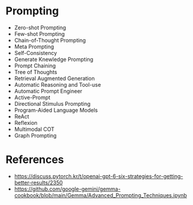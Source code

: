 # Prompting 

- Zero-shot Prompting 
- Few-shot Prompting 
- Chain-of-Thought Prompting 
- Meta Prompting 
- Self-Consistency 
- Generate Knewledge Prompting 
- Prompt Chaining 
- Tree of Thoughts 
- Retrieval Augmented Generation 
- Automatic Reasoning and Tool-use 
- Automatic Prompt Engineer 
- Active-Prompt 
- Directional Stimulus Prompting 
- Program-Aided Language Models 
- ReAct 
- Reflexion 
- Multimodal COT 
- Graph Prompting 

# References 

- https://discuss.pytorch.kr/t/openai-gpt-6-six-strategies-for-getting-better-results/2350
- https://github.com/google-gemini/gemma-cookbook/blob/main/Gemma/Advanced_Prompting_Techniques.ipynb